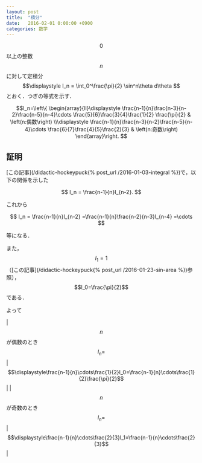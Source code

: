```yaml
---
layout: post
title:  "積分"
date:   2016-02-01 0:00:00 +0900
categories: 数学
---
```

$$0$$以上の整数$$n$$に対して定積分
$$\displaystyle
I_n = \int_0^\frac{\pi}{2}
\sin^n\theta
d\theta
$$
とおく．つぎの等式を示す．

$$I_n=\left\{
\begin{array}{ll}\displaystyle
\frac{n-1}{n}\frac{n-3}{n-2}\frac{n-5}{n-4}\cdots
\frac{5}{6}\frac{3}{4}\frac{1}{2}
\frac{\pi}{2}
&
\left(n:偶数\right)
\\\displaystyle
\frac{n-1}{n}\frac{n-3}{n-2}\frac{n-5}{n-4}\cdots
\frac{6}{7}\frac{4}{5}\frac{2}{3}
&
\left(n:奇数\right)
\end{array}\right.
$$

## 証明

[この記事](/didactic-hockeypuck{% post_url /2016-01-03-integral %})で，以下の関係を示した

$$
I_n = \frac{n-1}{n}I_{n-2}.
$$

これから

$$
I_n = \frac{n-1}{n}I_{n-2}
=\frac{n-1}{n}\frac{n-2}{n-3}I_{n-4}
=\cdots
$$

等になる．

また，$$I_1=1$$
（[この記事](/didactic-hockeypuck{% post_url /2016-01-23-sin-area %})参照），$$I_0=\frac{\pi}{2}$$である．

よって

|$$n$$が偶数のとき$$I_n=$$| $$\displaystyle\frac{n-1}{n}\cdots\frac{1}{2}I_0=\frac{n-1}{n}\cdots\frac{1}{2}\frac{\pi}{2}$$ |
|$$n$$が奇数のとき$$I_n=$$| $$\displaystyle\frac{n-1}{n}\cdots\frac{2}{3}I_1=\frac{n-1}{n}\cdots\frac{2}{3}$$ |
